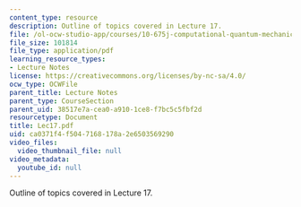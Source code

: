```yaml
---
content_type: resource
description: Outline of topics covered in Lecture 17.
file: /ol-ocw-studio-app/courses/10-675j-computational-quantum-mechanics-of-molecular-and-extended-systems-fall-2004/ca0371f4f5047168178a2e6503569290_Lec17.pdf
file_size: 101814
file_type: application/pdf
learning_resource_types:
- Lecture Notes
license: https://creativecommons.org/licenses/by-nc-sa/4.0/
ocw_type: OCWFile
parent_title: Lecture Notes
parent_type: CourseSection
parent_uid: 38517e7a-cea0-a910-1ce8-f7bc5c5fbf2d
resourcetype: Document
title: Lec17.pdf
uid: ca0371f4-f504-7168-178a-2e6503569290
video_files:
  video_thumbnail_file: null
video_metadata:
  youtube_id: null
---
```

Outline of topics covered in Lecture 17.